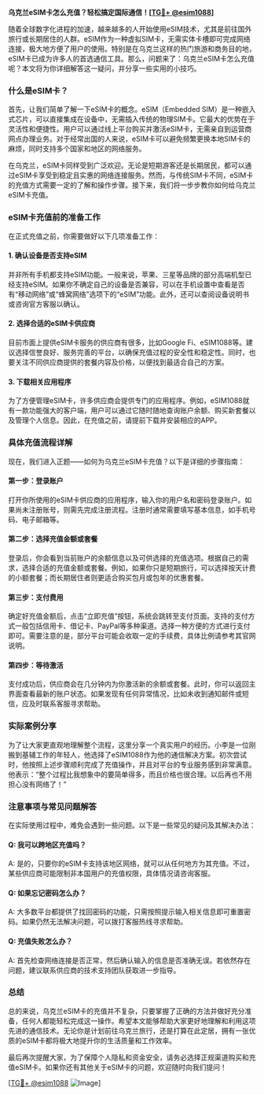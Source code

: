 **乌克兰eSIM卡怎么充值？轻松搞定国际通信！[[TG💪+ @esim1088](https://t.me/s/esim1088)]**

随着全球数字化进程的加速，越来越多的人开始使用eSIM技术，尤其是前往国外旅行或长期居住的人群。eSIM作为一种虚拟SIM卡，无需实体卡槽即可完成网络连接，极大地方便了用户的使用。特别是在乌克兰这样的热门旅游和商务目的地，eSIM卡已成为许多人的首选通信工具。那么，问题来了：乌克兰eSIM卡怎么充值呢？本文将为你详细解答这一疑问，并分享一些实用的小技巧。

### 什么是eSIM卡？

首先，让我们简单了解一下eSIM卡的概念。eSIM（Embedded SIM）是一种嵌入式芯片，可以直接集成在设备中，无需插入传统的物理SIM卡。它最大的优势在于灵活性和便捷性。用户可以通过线上平台购买并激活eSIM卡，无需亲自到运营商网点办理业务。对于经常出国的人来说，eSIM卡可以避免频繁更换本地SIM卡的麻烦，同时支持多个国家和地区的网络服务。

在乌克兰，eSIM卡同样受到广泛欢迎。无论是短期游客还是长期居民，都可以通过eSIM卡享受到稳定且实惠的网络连接服务。然而，与传统SIM卡不同，eSIM卡的充值方式需要一定的了解和操作步骤。接下来，我们将一步步教你如何给乌克兰eSIM卡充值。

### eSIM卡充值前的准备工作

在正式充值之前，你需要做好以下几项准备工作：

#### 1. 确认设备是否支持eSIM
并非所有手机都支持eSIM功能。一般来说，苹果、三星等品牌的部分高端机型已经支持eSIM。如果你不确定自己的设备是否兼容，可以在手机设置中查看是否有“移动网络”或“蜂窝网络”选项下的“eSIM”功能。此外，还可以查阅设备说明书或咨询官方客服以确认。

#### 2. 选择合适的eSIM卡供应商
目前市面上提供eSIM卡服务的供应商有很多，比如Google Fi、eSIM1088等。建议选择信誉良好、服务完善的平台，以确保充值过程的安全性和稳定性。同时，也要关注不同供应商提供的套餐内容及价格，以便找到最适合自己的方案。

#### 3. 下载相关应用程序
为了方便管理eSIM卡，许多供应商会提供专门的应用程序。例如，eSIM1088就有一款功能强大的客户端，用户可以通过它随时随地查询账户余额、购买新套餐以及管理个人信息。因此，在充值之前，请提前下载并安装相应的APP。

### 具体充值流程详解

现在，我们进入正题——如何为乌克兰eSIM卡充值？以下是详细的步骤指南：

#### 第一步：登录账户
打开你所使用的eSIM卡供应商的应用程序，输入你的用户名和密码登录账户。如果尚未注册账号，则需先完成注册流程。注册时通常需要填写基本信息，如手机号码、电子邮箱等。

#### 第二步：选择充值金额或套餐
登录后，你会看到当前账户的余额信息以及可供选择的充值选项。根据自己的需求，选择合适的充值金额或套餐。例如，如果你只是短期旅行，可以选择按天计费的小额套餐；而长期居住者则更适合购买包月或包年的优惠套餐。

#### 第三步：支付费用
确定好充值金额后，点击“立即充值”按钮，系统会跳转至支付页面。支持的支付方式一般包括信用卡、借记卡、PayPal等多种渠道。选择一种方便的方式进行支付即可。需要注意的是，部分平台可能会收取一定的手续费，具体比例请参考其官网说明。

#### 第四步：等待激活
支付成功后，供应商会在几分钟内为你激活新的余额或套餐。此时，你可以返回主界面查看最新的账户状态。如果发现有任何异常情况，比如未收到通知邮件或短信，应及时联系客服寻求帮助。

### 实际案例分享

为了让大家更直观地理解整个流程，这里分享一个真实用户的经历。小李是一位刚搬到基辅工作的年轻人，他选择了eSIM1088作为他的通信解决方案。初次尝试时，他按照上述步骤顺利完成了充值操作，并且对平台的专业服务感到非常满意。他表示：“整个过程比我想象中的要简单得多，而且价格也很合理。以后再也不用担心没有网络了！”

### 注意事项与常见问题解答

在实际使用过程中，难免会遇到一些问题。以下是一些常见的疑问及其解决办法：

#### Q: 我可以跨地区充值吗？
A: 是的，只要你的eSIM卡支持该地区网络，就可以从任何地方为其充值。不过，某些供应商可能限制非本国用户的充值权限，具体情况请咨询客服。

#### Q: 如果忘记密码怎么办？
A: 大多数平台都提供了找回密码的功能，只需按照提示输入相关信息即可重置密码。如果仍然无法解决问题，可以拨打客服热线寻求帮助。

#### Q: 充值失败怎么办？
A: 首先检查网络连接是否正常，然后确认输入的信息是否准确无误。若依然存在问题，建议联系供应商的技术支持团队获取进一步指导。

### 总结

总的来说，乌克兰eSIM卡的充值并不复杂，只要掌握了正确的方法并做好充分准备，任何人都能轻松完成这一操作。希望本文能够帮助大家更好地理解和利用这项先进的通信技术。无论你是计划前往乌克兰旅行，还是打算在此定居，拥有一张优质的eSIM卡都将极大地提升你的生活质量和工作效率。

最后再次提醒大家，为了保障个人隐私和资金安全，请务必选择正规渠道购买和充值eSIM卡。如果你还有其他关于eSIM卡的问题，欢迎随时向我们提问！

[[TG💪+ @esim1088](https://t.me/s/esim1088) ![Image](https://i.postimg.cc/4NQfJmqS/Snipaste-2025-05-13-00-14-12.png)]